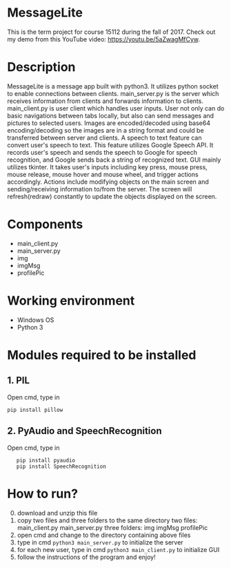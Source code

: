 # MessageLite
This is the term project for course 15112 during the fall of 2017. Check out my demo from this YouTube video: https://youtu.be/5aZwagMfCyw.

# Description
MessageLite is a message app built with python3. It utilizes python socket to enable connections between clients. main_server.py is the server which receives information from clients and forwards information to clients. main_client.py is user client which handles user inputs. User not only can do basic navigations between tabs locally, but also can send messages and pictures to selected users. Images are encoded/decoded using base64 encoding/decoding so the images are in a string format and could be transferred between server and clients. A speech to text feature can convert user's speech to text. This feature utilizes Google Speech API. It records user's speech and sends the speech to Google for speech recognition, and Google sends back a string of recognized text. GUI mainly utilizes tkinter. It takes user's inputs including key press, mouse press, mouse release, mouse hover and mouse wheel, and trigger actions accordingly. Actions include modifying objects on the main screen and sending/receiving information to/from the server. The screen will refresh(redraw) constantly to update the objects displayed on the screen. 

# Components
- main_client.py
- main_server.py
- img
- imgMsg
- profilePic

# Working environment
- Windows OS
- Python 3

# Modules required to be installed
## 1. PIL
  Open cmd, type in 
  ```
  pip install pillow
  ```
## 2. PyAudio and SpeechRecognition
  Open cmd, type in 
  ```
     pip install pyaudio
     pip install SpeechRecognition
  ```

# How to run?
0. download and unzip this file
1. copy two files and three folders to the same directory
two files: main_client.py main_server.py
three folders: img imgMsg profilePic
2. open cmd and change to the directory containing above files 
3. type in cmd ```python3 main_server.py``` to initialize the server 
4. for each new user, type in cmd ```python3 main_client.py``` to initialize GUI 
5. follow the instructions of the program and enjoy!


